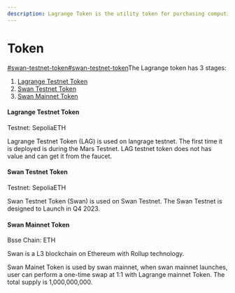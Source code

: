 ```yaml
---
description: Lagrange Token is the utility token for purchasing computing resources.
---
```


# Token

[#swan-testnet-token](token.md#swan-testnet-token "mention")[#swan-testnet-token](token.md#swan-testnet-token "mention")The Lagrange token has 3 stages:

1. [Lagrange Testnet Token](token.md#lagrange-testnet-token)
2. [Swan Testnet Token](token.md#swan-testnet-token)
3. [Swan Mainnet Token](token.md#swan-mainet-token)

#### Lagrange Testnet Token

Testnet: SepoliaETH

Lagrange Testnet Token (LAG) is used on langrage testnet. The first time it is deployed is during the Mars Testnet. LAG testnet token does not has value and can get it from the faucet.

#### Swan Testnet Token

Testnet: SepoliaETH

Swan Testnet Token (Swan) is used on Swan Testnet. The Swan Testnet  is designed to Launch in Q4 2023.

#### Swan Mainnet Token

Bsse Chain: ETH

Swan is a L3 blockchain on Ethereum with Rollup technology.

Swan Mainet Token is used by swan mainnet, when swan mainnet launches, user can perform a one-time swap at 1:1 with Lagrange mainnet Token. The total supply is 1,000,000,000.

